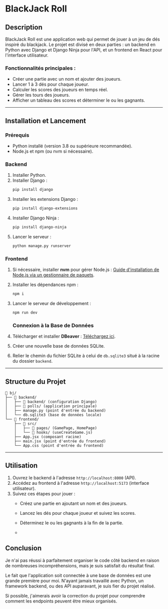# BlackJack Roll

## Description
BlackJack Roll est une application web qui permet de jouer à un jeu de dés inspiré du blackjack. Le projet est divisé en deux parties : un backend en Python avec Django et Django Ninja pour l'API, et un frontend en React pour l'interface utilisateur.

### Fonctionnalités principales :
- Créer une partie avec un nom et ajouter des joueurs.
- Lancer 1 à 3 dés pour chaque joueur.
- Calculer les scores des joueurs en temps réel.
- Gérer les tours des joueurs.
- Afficher un tableau des scores et déterminer le ou les gagnants.

---

## Installation et Lancement

### Prérequis
- Python installé (version 3.8 ou supérieure recommandée).
- Node.js et npm (ou nvm si nécessaire).

### Backend
1. Installer Python.
2. Installer Django :
   ```bash
   pip install django
   ```
3. Installer les extensions Django :
   ```bash
   pip install django-extensions
   ```
4. Installer Django Ninja :
   ```bash
   pip install django-ninja
   ```
5. Lancer le serveur :
   ```bash
   python manage.py runserver
   ```

### Frontend
1. Si nécessaire, installer **nvm** pour gérer Node.js :
   [Guide d'installation de Node.js via un gestionnaire de paquets](https://nodejs.org/en/download/package-manager).
2. Installer les dépendances npm :
   ```bash
   npm i
   ```
3. Lancer le serveur de développement :
   ```bash
   npm run dev
   ```

   ### Connexion à la Base de Données
1. Télécharger et installer **DBeaver** : [Téléchargez ici](https://dbeaver.io/download/).
2. Créer une nouvelle base de données SQLite.
3. Relier le chemin du fichier SQLite à celui de `db.sqlite3` situé à la racine du dossier `backend`.

---

## Structure du Projet

```
📂 bj/
├── 📂 backend/
│   ├── 📂 backend/ (configuration Django)
│   ├── 📂 polls/ (application principale)
│   ├── manage.py (point d'entrée du backend)
│   └── db.sqlite3 (base de données locale)
└── 📂 frontend/
    ├── 📂 src/
    │   ├── 📂 pages/ (GamePage, HomePage)
    │   └── 📂 hooks/ (useCreateGame.js)
    ├── App.jsx (composant racine)
    ├── main.jsx (point d'entrée du frontend)
    └── App.css (point d'entrée du frontend)
```

---

## Utilisation

1. Ouvrez le backend à l'adresse `http://localhost:8000` (API).
2. Accédez au frontend à l'adresse `http://localhost:5173` (interface utilisateur).
3. Suivez ces étapes pour jouer :
   - Créez une partie en ajoutant un nom et des joueurs.
   - Lancez les dés pour chaque joueur et suivez les scores.
   - Déterminez le ou les gagnants à la fin de la partie.
  
   - 

## Conclusion

Je n'ai pas réussi à parfaitement organiser le code côté backend en raison de nombreuses incompréhensions, mais je suis satisfait du résultat final.

Le fait que l'application soit connectée à une base de données est une grande première pour moi. N'ayant jamais travaillé avec Python, un framework backend, ou des API auparavant, je suis fier du projet réalisé.

Si possible, j'aimerais avoir la correction du projet pour comprendre comment les endpoints peuvent être mieux organisés.
